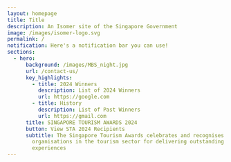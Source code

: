 ```yaml
---
layout: homepage
title: Title
description: An Isomer site of the Singapore Government
image: /images/isomer-logo.svg
permalink: /
notification: Here's a notification bar you can use!
sections:
  - hero:
      background: /images/MBS_night.jpg
      url: /contact-us/
      key_highlights:
        - title: 2024 Winners
          description: List of 2024 Winners
          url: https://google.com
        - title: History
          description: List of Past Winners
          url: https://gmail.com
      title: SINGAPORE TOURISM AWARDS 2024
      button: View STA 2024 Recipients
      subtitle: The Singapore Tourism Awards celebrates and recognises individuals and
        organisations in the tourism sector for delivering outstanding
        experiences
---
```

